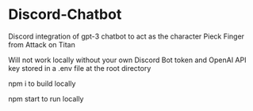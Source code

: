 # Discord-Chatbot

Discord integration of gpt-3 chatbot to act as the character Pieck Finger from Attack on Titan

Will not work locally without your own Discord Bot token and OpenAI API key stored in a .env file at the root directory

npm i to build locally

npm start to run locally
